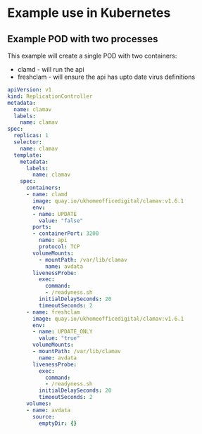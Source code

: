 # Example use in Kubernetes

## Example POD with two processes

This example will create a single POD with two containers:

* clamd - will run the api
* freshclam - will ensure the api has upto date virus definitions

```yaml
apiVersion: v1
kind: ReplicationController
metadata:
  name: clamav
  labels:
    name: clamav
spec:
  replicas: 1
  selector:
    name: clamav
  template:
    metadata:
      labels:
        name: clamav
    spec:
      containers:
      - name: clamd
        image: quay.io/ukhomeofficedigital/clamav:v1.6.1
        env:
        - name: UPDATE
          value: "false"
        ports:
        - containerPort: 3200
          name: api
          protocol: TCP
        volumeMounts:
          - mountPath: /var/lib/clamav
            name: avdata
        livenessProbe:
          exec:
            command:
            - /readyness.sh
          initialDelaySeconds: 20
          timeoutSeconds: 2
      - name: freshclam
        image: quay.io/ukhomeofficedigital/clamav:v1.6.1
        env:
        - name: UPDATE_ONLY
          value: "true"
        volumeMounts:
        - mountPath: /var/lib/clamav
          name: avdata
        livenessProbe:
          exec:
            command:
            - /readyness.sh
          initialDelaySeconds: 20
          timeoutSeconds: 2
      volumes:
      - name: avdata
        source:
          emptyDir: {}
```
